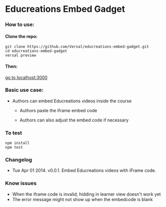 Educreations Embed Gadget
=========================

### How to use:

#### Clone the repo:

    git clone https://github.com/Versal/educreations-embed-gadget.git
    cd educreations-embed-gadget
    versal preview

#### Then:

[go to localhost:3000](http://localhost:3000/)

### Basic use case:

-   Authors can embed Educreations videos inside the course

    -   Authors paste the iframe embed code

    -   Authors can also adjust the embed code if necessary

### To test

    npm install
    npm test

### Changelog

-   Tue Apr 01 2014. v0.0.1. Embed Educreations videos with iFrame code.

### Know issues

-   When the iframe code is invalid, hidding in learner view doesn't work yet
-   The error message might not show up when the embedcode is blank
